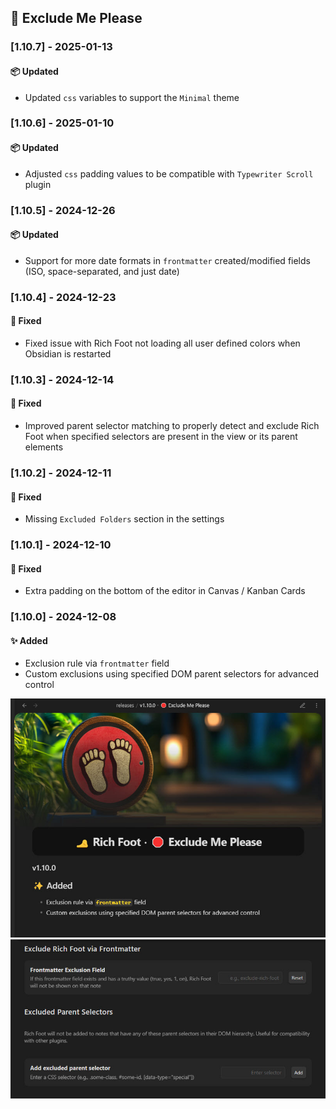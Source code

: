 ## 🛑 Exclude Me Please

### [1.10.7] - 2025-01-13
#### 📦 Updated
- Updated `css` variables to support the `Minimal` theme

### [1.10.6] - 2025-01-10
#### 📦 Updated
- Adjusted `css` padding values to be compatible with `Typewriter Scroll` plugin

### [1.10.5] - 2024-12-26
#### 📦 Updated
- Support for more date formats in `frontmatter` created/modified fields (ISO, space-separated, and just date)

### [1.10.4] - 2024-12-23
#### 🐛 Fixed
- Fixed issue with Rich Foot not loading all user defined colors when Obsidian is restarted

### [1.10.3] - 2024-12-14
#### 🐛 Fixed
- Improved parent selector matching to properly detect and exclude Rich Foot when specified selectors are present in the view or its parent elements

### [1.10.2] - 2024-12-11
#### 🐛 Fixed
- Missing `Excluded Folders` section in the settings

### [1.10.1] - 2024-12-10
#### 🐛 Fixed
- Extra padding on the bottom of the editor in Canvas / Kanban Cards

### [1.10.0] - 2024-12-08
#### ✨ Added
- Exclusion rule via `frontmatter` field
- Custom exclusions using specified DOM parent selectors for advanced control


[![screenshot](https://raw.githubusercontent.com/jparkerweb/ref/refs/heads/main/equill-labs/rich-foot/rich-foot-v1.10.0.jpg)](https://raw.githubusercontent.com/jparkerweb/ref/refs/heads/main/equill-labs/rich-foot/rich-foot-v1.10.0.jpg)